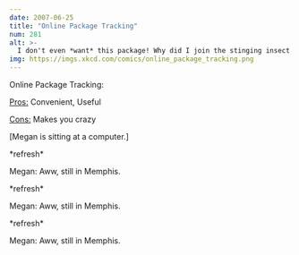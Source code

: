 ```yaml
---
date: 2007-06-25
title: "Online Package Tracking"
num: 281
alt: >-
  I don't even *want* this package! Why did I join the stinging insect of the month club, anyway?
img: https://imgs.xkcd.com/comics/online_package_tracking.png
---
```

Online Package Tracking:

<u>Pros:</u> Convenient, Useful

<u>Cons:</u> Makes you crazy

[Megan is sitting at a computer.]

\*refresh\*

Megan: Aww, still in Memphis.

\*refresh\*

Megan: Aww, still in Memphis.

\*refresh\*

Megan: Aww, still in Memphis.